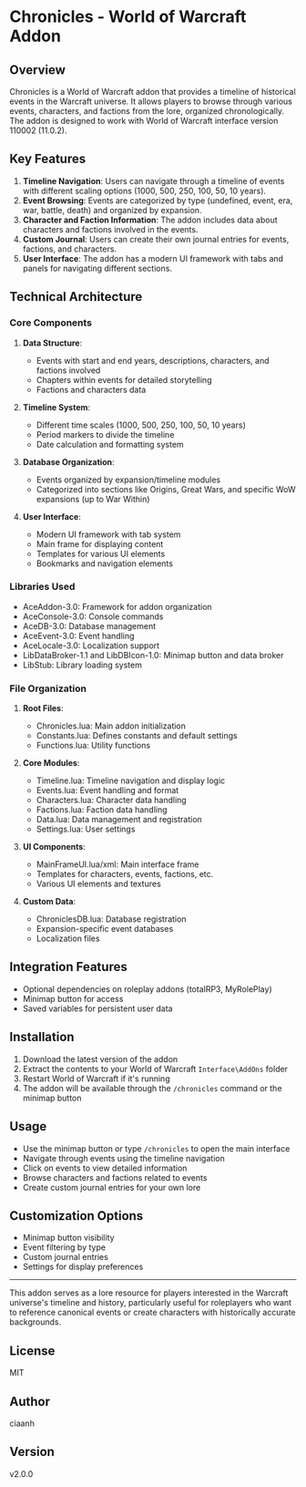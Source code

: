 # Chronicles - World of Warcraft Addon

## Overview
Chronicles is a World of Warcraft addon that provides a timeline of historical events in the Warcraft universe. It allows players to browse through various events, characters, and factions from the lore, organized chronologically. The addon is designed to work with World of Warcraft interface version 110002 (11.0.2).

## Key Features
1. **Timeline Navigation**: Users can navigate through a timeline of events with different scaling options (1000, 500, 250, 100, 50, 10 years).
2. **Event Browsing**: Events are categorized by type (undefined, event, era, war, battle, death) and organized by expansion.
3. **Character and Faction Information**: The addon includes data about characters and factions involved in the events.
4. **Custom Journal**: Users can create their own journal entries for events, factions, and characters.
5. **User Interface**: The addon has a modern UI framework with tabs and panels for navigating different sections.

## Technical Architecture

### Core Components
1. **Data Structure**: 
   - Events with start and end years, descriptions, characters, and factions involved
   - Chapters within events for detailed storytelling
   - Factions and characters data

2. **Timeline System**: 
   - Different time scales (1000, 500, 250, 100, 50, 10 years)
   - Period markers to divide the timeline
   - Date calculation and formatting system

3. **Database Organization**:
   - Events organized by expansion/timeline modules
   - Categorized into sections like Origins, Great Wars, and specific WoW expansions (up to War Within)

4. **User Interface**:
   - Modern UI framework with tab system
   - Main frame for displaying content
   - Templates for various UI elements
   - Bookmarks and navigation elements

### Libraries Used
- AceAddon-3.0: Framework for addon organization
- AceConsole-3.0: Console commands
- AceDB-3.0: Database management
- AceEvent-3.0: Event handling
- AceLocale-3.0: Localization support
- LibDataBroker-1.1 and LibDBIcon-1.0: Minimap button and data broker
- LibStub: Library loading system

### File Organization
1. **Root Files**:
   - Chronicles.lua: Main addon initialization
   - Constants.lua: Defines constants and default settings
   - Functions.lua: Utility functions

2. **Core Modules**:
   - Timeline.lua: Timeline navigation and display logic
   - Events.lua: Event handling and format
   - Characters.lua: Character data handling
   - Factions.lua: Faction data handling
   - Data.lua: Data management and registration
   - Settings.lua: User settings

3. **UI Components**:
   - MainFrameUI.lua/xml: Main interface frame
   - Templates for characters, events, factions, etc.
   - Various UI elements and textures

4. **Custom Data**:
   - ChroniclesDB.lua: Database registration
   - Expansion-specific event databases
   - Localization files

## Integration Features
- Optional dependencies on roleplay addons (totalRP3, MyRolePlay)
- Minimap button for access
- Saved variables for persistent user data

## Installation
1. Download the latest version of the addon
2. Extract the contents to your World of Warcraft `Interface\AddOns` folder
3. Restart World of Warcraft if it's running
4. The addon will be available through the `/chronicles` command or the minimap button

## Usage
- Use the minimap button or type `/chronicles` to open the main interface
- Navigate through events using the timeline navigation
- Click on events to view detailed information
- Browse characters and factions related to events
- Create custom journal entries for your own lore

## Customization Options
- Minimap button visibility
- Event filtering by type
- Custom journal entries
- Settings for display preferences

---

This addon serves as a lore resource for players interested in the Warcraft universe's timeline and history, particularly useful for roleplayers who want to reference canonical events or create characters with historically accurate backgrounds.

## License
MIT

## Author
ciaanh

## Version
v2.0.0